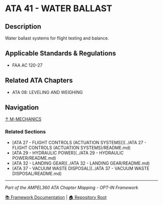 # ATA 41 - WATER BALLAST

## Description

Water ballast systems for flight testing and balance.

## Applicable Standards & Regulations

- FAA AC 120-27

## Related ATA Chapters

- ATA 08: LEVELING AND WEIGHING

## Navigation

[↑ M-MECHANICS](../README.md)

### Related Sections

- [ATA 27 - FLIGHT CONTROLS (ACTUATION SYSTEMS)](../ATA 27 - FLIGHT CONTROLS (ACTUATION SYSTEMS)/README.md)
- [ATA 29 - HYDRAULIC POWER](../ATA 29 - HYDRAULIC POWER/README.md)
- [ATA 32 - LANDING GEAR](../ATA 32 - LANDING GEAR/README.md)
- [ATA 37 - VACUUM WASTE DISPOSAL](../ATA 37 - VACUUM WASTE DISPOSAL/README.md)

---

*Part of the AMPEL360 ATA Chapter Mapping - OPT-IN Framework*

[📚 Framework Documentation](../../README.md) | [🏠 Repository Root](../../../README.md)
